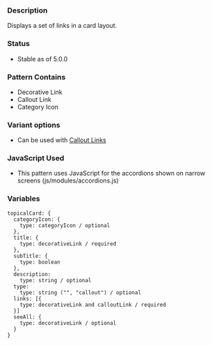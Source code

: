 ### Description
Displays a set of links in a card layout.

### Status
* Stable as of 5.0.0

### Pattern Contains
* Decorative Link
* Callout Link
* Category Icon

### Variant options
* Can be used with [Callout Links](./?p=molecules-topical-card-with-callout-links)

### JavaScript Used
* This pattern uses JavaScript for the accordions shown on narrow screens (js/modules/accordions.js)

### Variables
~~~
topicalCard: {
  categoryIcon: { 
    type: categoryIcon / optional
  },
  title: {
    type: decorativeLink / required
  },
  subTitle: {
    type: boolean
  },
  description:
    type: string / optional
  type:
    type: string ("", "callout") / optional
  links: [{
    type: decorativeLink and calloutLink / required
  }]
  seeAll: {
    type: decorativeLink / optional
  }
}
~~~
